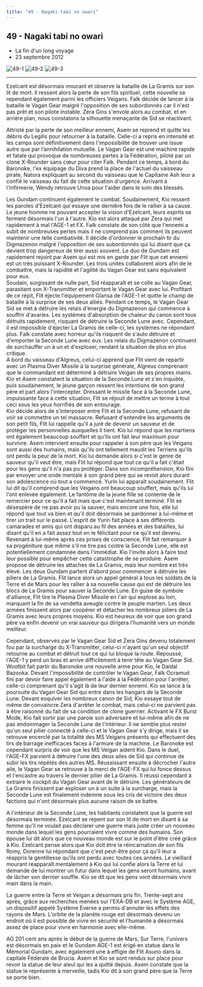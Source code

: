 ```yaml
---
title: "49 - Nagaki tabi no owari"
---
```


49 - Nagaki tabi no owari
-------------------------

* La fin d'un long voyage
* 23 septembre 2012


![49-1](/images/mini/images-stories-saga-gundamage-episodes-_tb_150x84_49-1.jpg) ![49-2](/images/mini/images-stories-saga-gundamage-episodes-_tb_150x84_49-2.jpg) ![49-3](/images/mini/images-stories-saga-gundamage-episodes-_tb_150x84_49-3.jpg)




---


Ezelcant est désormais mourant et observe la bataille de La Gramis sur son lit de mort. Il ressent alors la perte de son fils spirituel, cette nouvelle se rependant également parmi les officiers Veigans. Falk décide de lancer à la bataille le Vagan Gear malgré l'opposition de ses subordonnés car il n'est pas prêt et son pilote instable. Zera Gins s'envole alors au combat, et en arrière plan, nous constatons la silhouette menaçante de Sid se réactivant.


Attristé par la perte de son meilleur ennemi, Asem se reprend et quitte les débris du Legilis pour retourner à la bataille. Celle-ci a repris en intensité et les camps sont définitivement dans l'impossibilité de trouver une issue autre que par l’annihilation mutuelle. Le Vagan Gear est une machine rapide et fatale qui provoque de nombreuses pertes à la Fédération, piloté par un clone X-Rounder sans cœur pour citer Falk. Pendant ce temps, à bord du Baronoke, l'ex équipage du Diva prend la place de l'actuel du vaisseau pirate, Natora expliquant au second du vaisseau que le Capitaine Ash leur a confié le vaisseau du fait de cette situation d'urgence. Arrivant à l'infirmerie, Wendy retrouve Unoa pour l'aider dans le soin des blessés.


Les Gundam continuent également le combat. Soudainement, Kio ressent les paroles d'Ezelcant qui essaye une dernière fois de le rallier à sa cause. Le jeune homme ne pouvant accepter la vision d'Ezelcant, leurs esprits se ferment désormais l'un à l'autre. Kio est alors attaqué par Zera qui met rapidement à mal l'AGE-1 et FX. Falk constate de son côté que l'ennemi a subit de nombreuses pertes mais il ne comprend pas comment ils peuvent maintenir une telle combativité. Il décide d'ordonner le prochain tir du Digmazenon malgré l'opposition de ses subordonnés qui lui disent que ça devient trop dangereux de tirer aussi souvent. Le duo de Gundam est rapidement rejoint par Asem qui est mis en garde par Flit que cet ennemi est un très puissant X-Rounder. Les trois unités collaborent alors afin de le combattre, mais la rapidité et l'agilité du Vagan Gear est sans équivalent pour eux.   
Soudain, surgissant de nulle part, Sid réapparaît et se colle au Vagan Gear, parasitant son X-Transmitter et emportant le Vagan Gear avec lui. Profitant de ce répit, Flit éjecte l'équipement Glansa de l'AGE-1 et quitte le champ de bataille à la surprise de ses deux alliés. Pendant ce temps, le Vagan Gear Sid se met à détruire les relais d'énergie du Digmazenon qui commence à souffrir d'avaries. Les systèmes d'absorption de chaleur du canon sont tous détruits rapidement, risquant de détruire la Seconde Lune avec. Cependant, il est impossible d'éjecter La Gramis de celle-ci, les systèmes ne répondant plus. Falk constate avec horreur qu'ils risquent de s'auto détruire et d'emporter la Seconde Lune avec eux. Les relais du Digmazenon continuent de surchauffer un à un et d'exploser, rendant la situation de plus en plus critique.   
A bord du vaisseau d'Algreus, celui-ci apprend que Flit vient de repartir avec un Plasma Diver Missile à la surprise générale, Algreus comprenant que le commandant est déterminé à détruire Veigan de ses propres mains. Kio et Asem constatent la situation de la Seconde Lune et s'en inquiète, puis soudainement, le jeune garçon ressent les intentions de son grand père et part alors l'intercepter. Dressant le missile face à la Seconde Lune, impuissante face à cette situation, Flit se réjouit de mettre un terme à tout ceci sous les yeux horrifiés de son entourage.   
Kio décide alors de s'interposer entre Flit et la Seconde Lune, refusant de voir se commettre un tel massacre. Refusant d'entendre les arguments de son petit fils, Flit lui rappelle qu'il a juré de devenir un sauveur et de protéger les personnelles auxquelles il tient. Kio lui répond que les martiens ont également beaucoup souffert et qu'ils ont fait leur maximum pour survivre. Asem intervient ensuite pour rappeler à son père que les Veigans sont aussi des humains, mais qu'ils ont tellement maudit les Terriens qu'ils ont perdu la peur de la mort. Kio lui demande alors si c'est le genre de sauveur qu'il veut être, mais Flit lui répond que tout ce qu'il a fait c'était pour les gens qu'il n'a pas pu protéger. Dans son incompréhension, Kio fini par envoyer une onde mentale à son grand père qui se revoit alors durant son adolescence où tout a commencé. Yurin lui apparaît soudainement. Flit lui dit qu'il comprend que les Veigans ont beaucoup souffert, mais qu'ils lui l'ont enlevée également. Le fantôme de la jeune fille se contente de le remercier pour ce qu'il a fait mais que c'est maintenant terminé. Flit se désespère de ne pas avoir pu la sauver, mais encore une fois, elle lui répond que tout va bien et qu'il doit désormais se pardonner à lui-même et tirer un trait sur le passé. L'esprit de Yurin fait place à ses différents camarades et amis qui ont disparu au fil des années et des batailles, lui disant qu'il en a fait assez tout en le félicitant pour ce qu'il est devenu.   
Revenant à lui-même après ces prises de conscience, Flit fait remarquer à sa progéniture que même s'il ne tire pas contre la Seconde Lune, elle est potentiellement condamnée dans l'immédiat. Kio l'invite alors à faire tout leur possible pour empêcher cette catastrophe de se produire. Asem propose de détruire les attaches de La Gramis, mais leur nombre est très élevé. Les deux Gundam partent d'abord pour commencer à détruire les piliers de La Gramis. Flit lance alors un appel général à tous les soldats de la Terre et de Mars pour les rallier à sa nouvelle cause qui est de détruire les blocs de La Gramis pour sauver la Seconde Lune. En guise de symbole d'alliance, Flit tire le Plasma Diver Missile en l'air qui explose au loin, marquant la fin de sa vendetta aveugle contre le peuple martien. Les deux armées finissent alors par coopérer et détacher les nombreux piliers de La Gramis avec leurs propres moyens. Kio est heureux de voir que son grand père va enfin devenir un vrai sauveur qui dirigera l'humanité vers un monde meilleur.


Cependant, observés par le Vagan Gear Sid et Zera Gins devenu totalement fou par la surcharge du X-Transmitter, celui-ci n'ayant qu'un seul objectif retourne au combat et détruit tout ce qui lui bloque la route. Repoussé, l'AGE-1 y perd un bras et arrive difficilement à tenir tête au Vagan Gear Sid. Wootbit fait partir du Baronoke une nouvelle arme pour Kio, le Daidal Bazooka. Devant l'impossibilité de contrôler le Vagan Gear, Falk Ocramud fini par devoir faire appel également à l'aide à la Fédération pour l'arrêter, celle-ci comprenant qu'il s'agit là de leur dernier ennemi. Kio se lance à la poursuite du Vagan Gear Sid qui entre dans les hangars de la Seconde Lune. Devant esquiver les nombreux canon de Sid, Kio essaye tout de même de convaincre Zera d'arrêter le combat, mais celui-ci ne parvient pas à être raisonné du fait de sa condition de clone guerrier. Activant le FX Burst Mode, Kio fait sortir par une paroie son adversaire et lui-même afin de ne pas endommager la Seconde Lune de l'intérieur. Il ne semble plus rester qu'un seul pilier connecté à celle-ci et le Vagan Gear s'y dirige, mais il se retrouve encerclé par la totalité des MS Veigans présents qui effectuent des tirs de barrage inefficaces faces à l'armure de la machine. Le Baronoke est cependant surpris de voir que les MS Veigan aident Kio. Dans le duel, l'AGE-FX parvient à détruire l'une des deux ailes de Sid qui continue de subir les tirs répétés des autres MS. Réussissant ensuite à décrocher l'autre aile, le Vagan Gear se retrouve à la merci de l'AGE-FX qui lui fonce dessus et l'encastre au travers le dernier pilier de La Gramis. Il réussi cependant à extraire le cockpit du Vagan Gear avant de le détruire. Les générateurs de La Gramis finissent par exploser un à un suite à la surcharge, mais la Seconde Lune est finalement indemne sous les cris de victoire des deux factions qui n'ont désormais plus aucune raison de se battre.


A l'intérieur de la Seconde Lune, les habitants constatent que la guerre est désormais terminée. Ezelcant se repent sur son lit de mort en disant à sa femme qu'il ne voulait pas déclarer une guerre mais juste créer un nouveau monde dans lequel les gens pourraient vivre comme des humains. Son épouse lui dit alors que ce nouveau monde est sur le point d'être créé grâce à Kio. Ezelcant pense alors que Kio doit être la réincarnation de son fils Romy, Dorenne lui répondant que c'est peut-être pour ça qu'il leur a réappris la gentillesse qu'ils ont perdu avec toutes ces années. Le vieillard mourant réapparaît mentalement à Kio qui lui confie alors la Terre et lui demande de lui montrer un futur dans lequel les gens seront humains, avant de lâcher son dernier souffle. Kio se dit que les gens vont désormais vivre main dans la main.


La guerre entre la Terre et Veigan a désormais pris fin. Trente-sept ans après, grâce aux recherches menées sur l'EXA-DB et avec le Système AGE, un dispositif appelé Système Everse a permis d'annuler les effets des rayons de Mars. L'orbite de la planète rouge est désormais devenu un endroit où il est possible de vivre en sécurité et l'humanité a désormais assez de place pour vivre en harmonie avec elle-même.


AG 201 cent ans après le début de la guerre de Mars, Sur Terre, l'univers est désormais en paix et le Gundam AGE-1 est érigé en statue dans le Mémorial Gundam, avec également une à effigie de Flit Asuno dans la capitale Fédérale de Brucia. Asem et Kio se sont rendus sur place pour revoir la statue de leur aïeul qui les a quitté depuis. Asem constate que la statue le représente à merveille, tadis Kio dit à son grand père que la Terre se porte bien.



